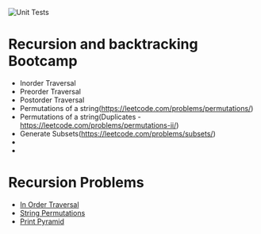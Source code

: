 ![Unit Tests](https://github.com/pavankoppineni/recursion_problems/workflows/.NET%20Core/badge.svg?branch=master)

# Recursion and backtracking Bootcamp

* Inorder Traversal
* Preorder Traversal
* Postorder Traversal
* Permutations of a string(https://leetcode.com/problems/permutations/)
* Permutations of a string(Duplicates - https://leetcode.com/problems/permutations-ii/)
* Generate Subsets(https://leetcode.com/problems/subsets/)
* 
* 

# Recursion Problems

* [In Order Traversal](./src/RecursionProblems/TreeTraversal)
* [String Permutations](./src/RecursionProblems/StringPermutations)
* [Print Pyramid](./src/RecursionProblems/PrintPyramid)

